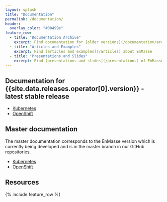 ```yaml
---
layout: splash
title: "Documentation"
permalink: /documentation/
header:
  overlay_color: "#00499e"
feature_row:
  - title: "Documentation Archive"
    excerpt: Find documentation for [older versions](/documentation/archive) of EnMasse
  - title: "Articles and Examples"
    excerpt: Find [articles and examples](/articles) about EnMasse
  - title: "Presentations and Slides"
    excerpt: Find [presentations and slides](/presentations) of EnMasse
---
```


## Documentation for {{site.data.releases.operator[0].version}} - latest stable release

* [Kubernetes](/documentation/{{site.data.releases.operator[0].version}}/kubernetes.html)
* [OpenShift](/documentation/{{site.data.releases.operator[0].version}}/openshift.html)

## Master documentation 

The master documentation corresponds to the EnMasse version which is currently being developed and is in the master branch in our GitHub repositories.

* [Kubernetes](/documentation/master/kubernetes.html)
* [OpenShift](/documentation/master/openshift.html)

## Resources 

{% include feature_row %}
